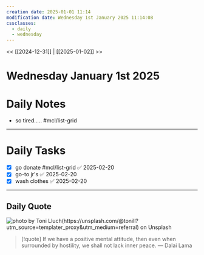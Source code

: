 ```yaml
---
creation date: 2025-01-01 11:14
modification date: Wednesday 1st January 2025 11:14:08
cssclasses:
  - daily
  - wednesday
---
```


<< [[2024-12-31]] | [[2025-01-02]] >>

# Wednesday January 1st 2025


# **Daily Notes**

- so tired.....  #mcl/list-grid

***

# **Daily Tasks**

- [x] go donate #mcl/list-grid ✅ 2025-02-20
- [x] go-to jr's ✅ 2025-02-20
- [x] wash clothes ✅ 2025-02-20

***

## **Daily Quote**
![photo by Toni Lluch(https://unsplash.com/@tonill?utm_source=templater_proxy&utm_medium=referral) on Unsplash](https://images.unsplash.com/photo-1418489098061-ce87b5dc3aee?crop=entropy&cs=srgb&fm=jpg&ixid=M3w2NDU1OTF8MHwxfHJhbmRvbXx8fHx8fHx8fDE3MzU3NTE2ODN8&ixlib=rb-4.0.3&q=85&w=600&h=200)

> [!quote] If we have a positive mental attitude, then even when surrounded by hostility, we shall not lack inner peace.
> — Dalai Lama


